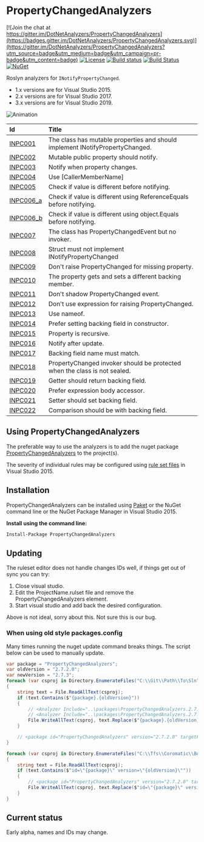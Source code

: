 # PropertyChangedAnalyzers

[![Join the chat at https://gitter.im/DotNetAnalyzers/PropertyChangedAnalyzers](https://badges.gitter.im/DotNetAnalyzers/PropertyChangedAnalyzers.svg)](https://gitter.im/DotNetAnalyzers/PropertyChangedAnalyzers?utm_source=badge&utm_medium=badge&utm_campaign=pr-badge&utm_content=badge)
[![License](https://img.shields.io/badge/license-MIT-blue.svg)](LICENSE)
[![Build status](https://ci.appveyor.com/api/projects/status/0d5ipb8hm82eiqmi/branch/master?svg=true)](https://ci.appveyor.com/project/JohanLarsson/propertychangedanalyzers/branch/master)
[![Build Status](https://dev.azure.com/DotNetAnalyzers/PropertyChangedAnalyzers/_apis/build/status/DotNetAnalyzers.PropertyChangedAnalyzers?branchName=master)](https://dev.azure.com/DotNetAnalyzers/PropertyChangedAnalyzers/_build/latest?definitionId=3&branchName=master)
[![NuGet](https://img.shields.io/nuget/v/PropertyChangedAnalyzers.svg)](https://www.nuget.org/packages/PropertyChangedAnalyzers/)

Roslyn analyzers for `INotifyPropertyChanged`.
* 1.x versions are for Visual Studio 2015.
* 2.x versions are for Visual Studio 2017.
* 3.x versions are for Visual Studio 2019.

![Animation](https://user-images.githubusercontent.com/1640096/72191376-3e6aff80-3402-11ea-8be4-881f8c6a531b.gif)

| Id       | Title
| :--      | :--
| [INPC001](https://github.com/DotNetAnalyzers/PropertyChangedAnalyzers/tree/master/documentation/INPC001.md)| The class has mutable properties and should implement INotifyPropertyChanged.
| [INPC002](https://github.com/DotNetAnalyzers/PropertyChangedAnalyzers/tree/master/documentation/INPC002.md)| Mutable public property should notify.
| [INPC003](https://github.com/DotNetAnalyzers/PropertyChangedAnalyzers/tree/master/documentation/INPC003.md)| Notify when property changes.
| [INPC004](https://github.com/DotNetAnalyzers/PropertyChangedAnalyzers/tree/master/documentation/INPC004.md)| Use [CallerMemberName]
| [INPC005](https://github.com/DotNetAnalyzers/PropertyChangedAnalyzers/tree/master/documentation/INPC005.md)| Check if value is different before notifying.
| [INPC006_a](https://github.com/DotNetAnalyzers/PropertyChangedAnalyzers/tree/master/documentation/INPC006_a.md)| Check if value is different using ReferenceEquals before notifying.
| [INPC006_b](https://github.com/DotNetAnalyzers/PropertyChangedAnalyzers/tree/master/documentation/INPC006_b.md)| Check if value is different using object.Equals before notifying.
| [INPC007](https://github.com/DotNetAnalyzers/PropertyChangedAnalyzers/tree/master/documentation/INPC007.md)| The class has PropertyChangedEvent but no invoker.
| [INPC008](https://github.com/DotNetAnalyzers/PropertyChangedAnalyzers/tree/master/documentation/INPC008.md)| Struct must not implement INotifyPropertyChanged
| [INPC009](https://github.com/DotNetAnalyzers/PropertyChangedAnalyzers/tree/master/documentation/INPC009.md)| Don't raise PropertyChanged for missing property.
| [INPC010](https://github.com/DotNetAnalyzers/PropertyChangedAnalyzers/tree/master/documentation/INPC010.md)| The property gets and sets a different backing member.
| [INPC011](https://github.com/DotNetAnalyzers/PropertyChangedAnalyzers/tree/master/documentation/INPC011.md)| Don't shadow PropertyChanged event.
| [INPC012](https://github.com/DotNetAnalyzers/PropertyChangedAnalyzers/tree/master/documentation/INPC012.md)| Don't use expression for raising PropertyChanged.
| [INPC013](https://github.com/DotNetAnalyzers/PropertyChangedAnalyzers/tree/master/documentation/INPC013.md)| Use nameof.
| [INPC014](https://github.com/DotNetAnalyzers/PropertyChangedAnalyzers/tree/master/documentation/INPC014.md)| Prefer setting backing field in constructor.
| [INPC015](https://github.com/DotNetAnalyzers/PropertyChangedAnalyzers/tree/master/documentation/INPC015.md)| Property is recursive.
| [INPC016](https://github.com/DotNetAnalyzers/PropertyChangedAnalyzers/tree/master/documentation/INPC016.md)| Notify after update.
| [INPC017](https://github.com/DotNetAnalyzers/PropertyChangedAnalyzers/tree/master/documentation/INPC017.md)| Backing field name must match.
| [INPC018](https://github.com/DotNetAnalyzers/PropertyChangedAnalyzers/tree/master/documentation/INPC018.md)| PropertyChanged invoker should be protected when the class is not sealed.
| [INPC019](https://github.com/DotNetAnalyzers/PropertyChangedAnalyzers/tree/master/documentation/INPC019.md)| Getter should return backing field.
| [INPC020](https://github.com/DotNetAnalyzers/PropertyChangedAnalyzers/tree/master/documentation/INPC020.md)| Prefer expression body accessor.
| [INPC021](https://github.com/DotNetAnalyzers/PropertyChangedAnalyzers/tree/master/documentation/INPC021.md)| Setter should set backing field.
| [INPC022](https://github.com/DotNetAnalyzers/PropertyChangedAnalyzers/tree/master/documentation/INPC022.md)| Comparison should be with backing field.

## Using PropertyChangedAnalyzers

The preferable way to use the analyzers is to add the nuget package [PropertyChangedAnalyzers](https://www.nuget.org/packages/PropertyChangedAnalyzers/)
to the project(s).

The severity of individual rules may be configured using [rule set files](https://msdn.microsoft.com/en-us/library/dd264996.aspx)
in Visual Studio 2015.

## Installation

PropertyChangedAnalyzers can be installed using [Paket](https://fsprojects.github.io/Paket/) or the NuGet command line or the NuGet Package Manager in Visual Studio 2015.


**Install using the command line:**
```bash
Install-Package PropertyChangedAnalyzers
```

## Updating

The ruleset editor does not handle changes IDs well, if things get out of sync you can try:

1) Close visual studio.
2) Edit the ProjectName.rulset file and remove the PropertyChangedAnalyzers element.
3) Start visual studio and add back the desired configuration.

Above is not ideal, sorry about this. Not sure this is our bug.

### When using old style packages.config
Many times running the nuget update command breaks things. The script below can be used to manually update.
```cs
var package = "PropertyChangedAnalyzers";
var oldVersion = "2.7.2.0";
var newVersion = "2.7.3";
foreach (var csproj in Directory.EnumerateFiles("C:\\Git\\Path\\To\Sln", "*.csproj", SearchOption.AllDirectories))
{
    string text = File.ReadAllText(csproj);
    if (text.Contains($"{package}.{oldVersion}"))
    {
        // <Analyzer Include="..\packages\PropertyChangedAnalyzers.2.7.2.0\analyzers\dotnet\cs\PropertyChangedAnalyzers.dll" />
        // <Analyzer Include="..\packages\PropertyChangedAnalyzers.2.7.2.0\analyzers\dotnet\cs\Gu.Roslyn.Extensions.dll" />
        File.WriteAllText(csproj, text.Replace($"{package}.{oldVersion}", $"{package}.{newVersion}"));
    }

    // <package id="PropertyChangedAnalyzers" version="2.7.2.0" targetFramework="net46" developmentDependency="true" />
}

foreach (var csproj in Directory.EnumerateFiles("C:\\Tfs\\Coromatic\\BoxEr", "packages.config", SearchOption.AllDirectories))
{
    string text = File.ReadAllText(csproj);
    if (text.Contains($"id=\"{package}\" version=\"{oldVersion}\""))
    {
        // <package id="PropertyChangedAnalyzers" version="2.7.2.0" targetFramework="net46" developmentDependency="true" />
        File.WriteAllText(csproj, text.Replace($"id=\"{package}\" version=\"{oldVersion}\"", $"id=\"{package}\" version=\"{newVersion}\""));
    }
}
```

## Current status

Early alpha, names and IDs may change.
